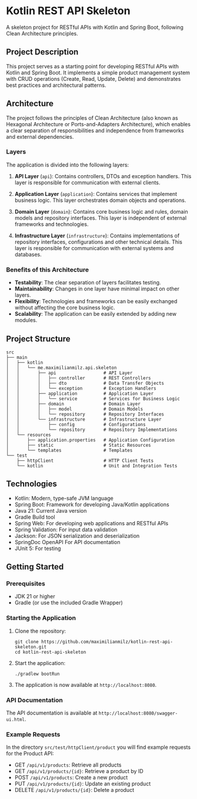 # Kotlin REST API Skeleton

A skeleton project for RESTful APIs with Kotlin and Spring Boot, following Clean Architecture principles.

## Project Description

This project serves as a starting point for developing RESTful APIs with Kotlin and Spring Boot. It implements a simple product management system with CRUD operations (Create, Read, Update, Delete) and demonstrates best practices and architectural patterns.

## Architecture

The project follows the principles of Clean Architecture (also known as Hexagonal Architecture or Ports-and-Adapters Architecture), which enables a clear separation of responsibilities and independence from frameworks and external dependencies.

### Layers

The application is divided into the following layers:

1. **API Layer** (`api`): Contains controllers, DTOs and exception handlers. This layer is responsible for communication with external clients.

2. **Application Layer** (`application`): Contains services that implement business logic. This layer orchestrates domain objects and operations.

3. **Domain Layer** (`domain`): Contains core business logic and rules, domain models and repository interfaces. This layer is independent of external frameworks and technologies.

4. **Infrastructure Layer** (`infrastructure`): Contains implementations of repository interfaces, configurations and other technical details. This layer is responsible for communication with external systems and databases.

### Benefits of this Architecture

- **Testability**: The clear separation of layers facilitates testing.
- **Maintainability**: Changes in one layer have minimal impact on other layers.
- **Flexibility**: Technologies and frameworks can be easily exchanged without affecting the core business logic.
- **Scalability**: The application can be easily extended by adding new modules.

## Project Structure

```
src
├── main
│   ├── kotlin
│   │   └── me.maximilianmilz.api.skeleton
│   │       ├── api                  # API Layer
│   │       │   ├── controller       # REST Controllers
│   │       │   ├── dto              # Data Transfer Objects
│   │       │   └── exception        # Exception Handlers
│   │       ├── application          # Application Layer
│   │       │   └── service          # Services for Business Logic
│   │       ├── domain               # Domain Layer
│   │       │   ├── model            # Domain Models
│   │       │   └── repository       # Repository Interfaces
│   │       └── infrastructure       # Infrastructure Layer
│   │           ├── config           # Configurations
│   │           └── repository       # Repository Implementations
│   └── resources
│       ├── application.properties   # Application Configuration
│       ├── static                   # Static Resources
│       └── templates                # Templates
└── test
    ├── httpClient                   # HTTP Client Tests
    └── kotlin                       # Unit and Integration Tests
```

## Technologies

- Kotlin: Modern, type-safe JVM language
- Spring Boot: Framework for developing Java/Kotlin applications
- Java 21: Current Java version
- Gradle Build tool
- Spring Web: For developing web applications and RESTful APIs
- Spring Validation: For input data validation
- Jackson: For JSON serialization and deserialization
- SpringDoc OpenAPI For API documentation
- JUnit 5: For testing

## Getting Started

### Prerequisites

- JDK 21 or higher
- Gradle (or use the included Gradle Wrapper)

### Starting the Application

1. Clone the repository:
   ```
   git clone https://github.com/maximilianmilz/kotlin-rest-api-skeleton.git
   cd kotlin-rest-api-skeleton
   ```

2. Start the application:
   ```
   ./gradlew bootRun
   ```

3. The application is now available at `http://localhost:8080`.

### API Documentation

The API documentation is available at `http://localhost:8080/swagger-ui.html`.

### Example Requests

In the directory `src/test/httpClient/product` you will find example requests for the Product API:

- GET `/api/v1/products`: Retrieve all products
- GET `/api/v1/products/{id}`: Retrieve a product by ID
- POST `/api/v1/products`: Create a new product
- PUT `/api/v1/products/{id}`: Update an existing product
- DELETE `/api/v1/products/{id}`: Delete a product